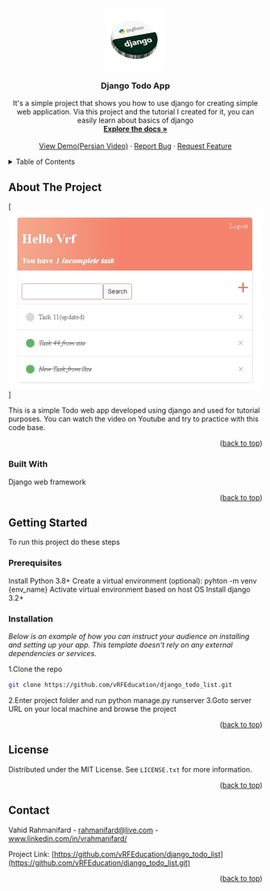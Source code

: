 <!-- Improved compatibility of back to top link: See: https://github.com/vRFEducation/django_todo_list/pull/73 -->
<a name="readme-top"></a>
<!--
*** Thanks for checking out the Best-README-Template. If you have a suggestion
*** that would make this better, please fork the repo and create a pull request
*** or simply open an issue with the tag "enhancement".
*** Don't forget to give the project a star!
*** Thanks again! Now go create something AMAZING! :D
-->



<!-- PROJECT SHIELDS -->
<!--
*** I'm using markdown "reference style" links for readability.
*** Reference links are enclosed in brackets [ ] instead of parentheses ( ).
*** See the bottom of this document for the declaration of the reference variables
*** for contributors-url, forks-url, etc. This is an optional, concise syntax you may use.
*** https://www.markdownguide.org/basic-syntax/#reference-style-links
-->

<!-- PROJECT LOGO -->
<br />
<div align="center">
  <a href="https://github.com/vRFEducation/django_todo_list">
    <img src="images/logo.png" alt="Logo" width="120" height="120">
  </a>

  <h3 align="center">Django Todo App</h3>

  <p align="center">
    It's a simple project that shows you how to use django for creating simple web application. Via this project and the tutorial I created for it, you can easily learn about basics of django
    <br />
    <a href="https://github.com/vRFEducation/django_todo_list"><strong>Explore the docs »</strong></a>
    <br />
    <br />
    <a href="https://youtu.be/1I4Ch8Rv104">View Demo(Persian Video)</a>
    ·
    <a href="https://github.com/vRFEducation/django_todo_list/issues">Report Bug</a>
    ·
    <a href="https://github.com/vRFEducation/django_todo_list/issues">Request Feature</a>
  </p>
</div>



<!-- TABLE OF CONTENTS -->
<details>
  <summary>Table of Contents</summary>
  <ol>
    <li>
      <a href="#about-the-project">About The Project</a>
      <ul>
        <li><a href="#built-with">Built With</a></li>
      </ul>
    </li>
    <li>
      <a href="#getting-started">Getting Started</a>
      <ul>
        <li><a href="#prerequisites">Prerequisites</a></li>
        <li><a href="#installation">Installation</a></li>
      </ul>
    </li>
    <li><a href="#contributing">Contributing</a></li>
    <li><a href="#license">License</a></li>
    <li><a href="#contact">Contact</a></li>
  </ol>
</details>



<!-- ABOUT THE PROJECT -->
## About The Project

[![Product Name Screen Shot][product-screenshot]]

This is a simple Todo web app developed using django and used for tutorial purposes. You can watch the video on Youtube and try to practice with this code base.

<p align="right">(<a href="#readme-top">back to top</a>)</p>



### Built With

Django web framework

<p align="right">(<a href="#readme-top">back to top</a>)</p>



<!-- GETTING STARTED -->
## Getting Started

To run this project do these steps
### Prerequisites
Install Python 3.8+
Create a virtual environment (optional): pyhton -m venv {env_name}
  Activate virtual environment based on host OS
Install django 3.2+


### Installation

_Below is an example of how you can instruct your audience on installing and setting up your app. This template doesn't rely on any external dependencies or services._

1.Clone the repo
   ```sh
   git clone https://github.com/vRFEducation/django_todo_list.git
   ```
2.Enter project folder and run python manage.py runserver
3.Goto server URL on your local machine and browse the project
<p align="right">(<a href="#readme-top">back to top</a>)</p>




## License

Distributed under the MIT License. See `LICENSE.txt` for more information.

<p align="right">(<a href="#readme-top">back to top</a>)</p>



<!-- CONTACT -->
## Contact

Vahid Rahmanifard - rahmanifard@live.com - www.linkedin.com/in/vrahmanifard/

Project Link: [https://github.com/vRFEducation/django_todo_list](https://github.com/vRFEducation/django_todo_list.git)

<p align="right">(<a href="#readme-top">back to top</a>)</p>


<!-- MARKDOWN LINKS & IMAGES -->
<!-- https://www.markdownguide.org/basic-syntax/#reference-style-links -->
[contributors-shield]: https://img.shields.io/github/contributors/othneildrew/Best-README-Template.svg?style=for-the-badge
[contributors-url]: https://github.com/vRFEducation/django_todo_list/graphs/contributors
[forks-shield]: https://img.shields.io/github/forks/othneildrew/Best-README-Template.svg?style=for-the-badge
[forks-url]: https://github.com/vRFEducation/django_todo_list/network/members
[stars-shield]: https://img.shields.io/github/stars/othneildrew/Best-README-Template.svg?style=for-the-badge
[stars-url]: https://github.com/vRFEducation/django_todo_list/stargazers
[issues-shield]: https://img.shields.io/github/issues/othneildrew/Best-README-Template.svg?style=for-the-badge
[issues-url]: https://github.com/vRFEducation/django_todo_list/issues
[license-shield]: https://img.shields.io/github/license/othneildrew/Best-README-Template.svg?style=for-the-badge
[license-url]: https://github.com/vRFEducation/django_todo_list/blob/master/LICENSE.txt
[linkedin-shield]: https://img.shields.io/badge/-LinkedIn-black.svg?style=for-the-badge&logo=linkedin&colorB=555
[linkedin-url]: https://linkedin.com/in/othneildrew
[product-screenshot]: images/screenshot.png
[Next.js]: https://img.shields.io/badge/next.js-000000?style=for-the-badge&logo=nextdotjs&logoColor=white
[Next-url]: https://nextjs.org/
[React.js]: https://img.shields.io/badge/React-20232A?style=for-the-badge&logo=react&logoColor=61DAFB
[React-url]: https://reactjs.org/
[Vue.js]: https://img.shields.io/badge/Vue.js-35495E?style=for-the-badge&logo=vuedotjs&logoColor=4FC08D
[Vue-url]: https://vuejs.org/
[Angular.io]: https://img.shields.io/badge/Angular-DD0031?style=for-the-badge&logo=angular&logoColor=white
[Angular-url]: https://angular.io/
[Svelte.dev]: https://img.shields.io/badge/Svelte-4A4A55?style=for-the-badge&logo=svelte&logoColor=FF3E00
[Svelte-url]: https://svelte.dev/
[Laravel.com]: https://img.shields.io/badge/Laravel-FF2D20?style=for-the-badge&logo=laravel&logoColor=white
[Laravel-url]: https://laravel.com
[Bootstrap.com]: https://img.shields.io/badge/Bootstrap-563D7C?style=for-the-badge&logo=bootstrap&logoColor=white
[Bootstrap-url]: https://getbootstrap.com
[JQuery.com]: https://img.shields.io/badge/jQuery-0769AD?style=for-the-badge&logo=jquery&logoColor=white
[JQuery-url]: https://jquery.com 
